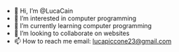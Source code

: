 - 👋 Hi, I’m @LucaCain
- 👀 I’m interested in computer programming
- 🌱 I’m currently learning computer programming
- 💞️ I’m looking to collaborate on websites
- 📫 How to reach me email: lucapiccone23@gmail.com

<!---
LucaCain/LucaCain is a ✨ special ✨ repository because its `README.md` (this file) appears on your GitHub profile.
You can click the Preview link to take a look at your changes.
--->
